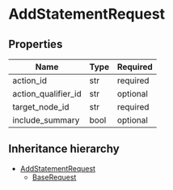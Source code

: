

# AddStatementRequest

## Properties

Name | Type | Required
-------- | -------- | --------
action_id | str | required
action_qualifier_id | str | optional
target_node_id | str | required
include_summary | bool | optional




## Inheritance hierarchy


* [AddStatementRequest](AddStatementRequest.md)
    * [BaseRequest](BaseRequest.md)
